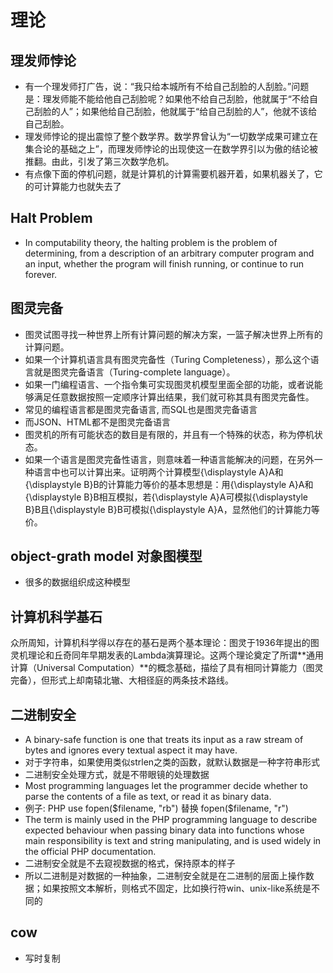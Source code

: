 # 理论
## 理发师悖论
* 有一个理发师打广告，说：“我只给本城所有不给自己刮脸的人刮脸。”问题是：理发师能不能给他自己刮脸呢？如果他不给自己刮脸，他就属于“不给自己刮脸的人”；如果他给自己刮脸，他就属于“给自己刮脸的人”，他就不该给自己刮脸。
* 理发师悖论的提出震惊了整个数学界。数学界曾认为“一切数学成果可建立在集合论的基础之上”，而理发师悖论的出现使这一在数学界引以为傲的结论被推翻。由此，引发了第三次数学危机。
* 有点像下面的停机问题，就是计算机的计算需要机器开着，如果机器关了，它的可计算能力也就失去了

## Halt Problem
* In computability theory, the halting problem is the problem of determining, from a description of an arbitrary computer program and an input, whether the program will finish running, or continue to run forever.


## 图灵完备
* 图灵试图寻找一种世界上所有计算问题的解决方案，一篮子解决世界上所有的计算问题。
* 如果一个计算机语言具有图灵完备性（Turing Completeness），那么这个语言就是图灵完备语言（Turing-complete language）。
* 如果一门编程语言、一个指令集可实现图灵机模型里面全部的功能，或者说能够满足任意数据按照一定顺序计算出结果，我们就可称其具有图灵完备性。
* 常见的编程语言都是图灵完备语言, 而SQL也是图灵完备语言
* 而JSON、HTML都不是图灵完备语言
* 图灵机的所有可能状态的数目是有限的，并且有一个特殊的状态，称为停机状态。
* 如果一个语言是图灵完备性语言，则意味着一种语言能解决的问题，在另外一种语言中也可以计算出来。证明两个计算模型{\displaystyle A}A和{\displaystyle B}B的计算能力等价的基本思想是：用{\displaystyle A}A和{\displaystyle B}B相互模拟，若{\displaystyle A}A可模拟{\displaystyle B}B且{\displaystyle B}B可模拟{\displaystyle A}A，显然他们的计算能力等价。


## object-grath model 对象图模型
* 很多的数据组织成这种模型

## 计算机科学基石
众所周知，计算机科学得以存在的基石是两个基本理论：图灵于1936年提出的图灵机理论和丘奇同年早期发表的Lambda演算理论。这两个理论奠定了所谓**通用计算（Universal Computation）**的概念基础，描绘了具有相同计算能力（图灵完备），但形式上却南辕北辙、大相径庭的两条技术路线。

## 二进制安全
* A binary-safe function is one that treats its input as a raw stream of bytes and ignores every textual aspect it may have. 
* 对于字符串，如果使用类似strlen之类的函数，就默认数据是一种字符串形式
* 二进制安全处理方式，就是不带眼镜的处理数据
* Most programming languages let the programmer decide whether to parse the contents of a file as text, or read it as binary data. 
* 例子: PHP   use fopen($filename, "rb") 替换 fopen($filename, "r")
* The term is mainly used in the PHP programming language to describe expected behaviour when passing binary data into functions whose main responsibility is text and string manipulating, and is used widely in the official PHP documentation.
* 二进制安全就是不去窥视数据的格式，保持原本的样子
* 所以二进制是对数据的一种抽象，二进制安全就是在二进制的层面上操作数据；如果按照文本解析，则格式不固定，比如换行符win、unix-like系统是不同的

## cow 
* 写时复制